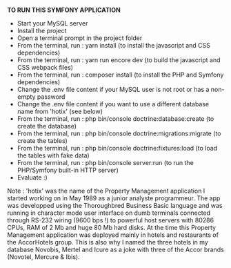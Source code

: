 **TO RUN THIS SYMFONY APPLICATION**

- Start your MySQL server 
- Install the project
- Open a terminal prompt in the project folder
- From the terminal, run : yarn install (to install the javascript and CSS dependencies)
- From the terminal, run : yarn run encore dev (to build the javascript and CSS webpack files)
- From the terminal, run : composer install (to install the PHP and Symfony dependencies)
- Change the .env file content if your MySQL user is not root or has a non-empty password
- Change the .env file content if you want to use a different database name from 'hotix' (see below) 
- From the terminal, run : php bin/console doctrine:database:create (to create the database) 
- From the terminal, run : php bin/console doctrine:migrations:migrate (to create the tables)
- From the terminal, run : php bin/console doctrine:fixtures:load (to load the tables with fake data)
- From the terminal, run : php bin/console server:run (to run the PHP/Symfony built-in HTTP server)
- Evaluate :) 

Note :
'hotix' was the name of the Property Management application I started working on in May 1989 as a junior analyste
programmeur. The app was developped using the Thoroughbred Business Basic language and was running in character mode 
user interface on dumb terminals connected through RS-232 wiring (9600 bps !) to powerful host servers with 80286 CPUs, 
RAM of 2 Mb and huge 80 Mb hard disks. At the time this Property Management application was deployed mainly in hotels
and restaurants of the AccorHotels group. This is also why I named the three hotels in my database Novobis, Mertel and 
Icure as a joke with three of the Accor brands (Novotel, Mercure & Ibis).    

